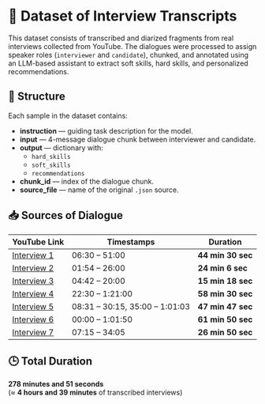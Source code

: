 # 📘 Dataset of Interview Transcripts

This dataset consists of transcribed and diarized fragments from real interviews collected from YouTube. The dialogues were processed to assign speaker roles (`interviewer` and `candidate`), chunked, and annotated using an LLM-based assistant to extract soft skills, hard skills, and personalized recommendations.

## 🧩 Structure
Each sample in the dataset contains:
- **instruction** — guiding task description for the model.
- **input** — 4-message dialogue chunk between interviewer and candidate.
- **output** — dictionary with:
  - `hard_skills`
  - `soft_skills`
  - `recommendations`
- **chunk_id** — index of the dialogue chunk.
- **source_file** — name of the original `.json` source.

## 📥 Sources of Dialogue
| YouTube Link | Timestamps | Duration |
|--------------|------------|----------|
| [Interview 1](https://www.youtube.com/watch?v=FAA_aC8wEv8) | 06:30 – 51:00 | **44 min 30 sec** |
| [Interview 2](https://www.youtube.com/watch?v=CSrq4Y7uyfA) | 01:54 – 26:00 | **24 min 6 sec** |
| [Interview 3](https://www.youtube.com/watch?v=k2bvwkVPmS0) | 04:42 – 20:00 | **15 min 18 sec** |
| [Interview 4](https://www.youtube.com/watch?v=InDDq7azir8) | 22:30 – 1:21:00 | **58 min 30 sec** |
| [Interview 5](https://www.youtube.com/watch?v=YF5x3huyilc) | 08:31 – 30:15, 35:00 – 1:01:03 | **47 min 47 sec** |
| [Interview 6](https://www.youtube.com/watch?v=SbMFfXfErSY) | 00:00 – 1:01:50 | **61 min 50 sec** |
| [Interview 7](https://www.youtube.com/watch?v=A0hEb5IGfPs) | 07:15 – 34:05 | **26 min 50 sec** |

## 🕒 Total Duration

**278 minutes and 51 seconds**  
(≈ **4 hours and 39 minutes** of transcribed interviews)